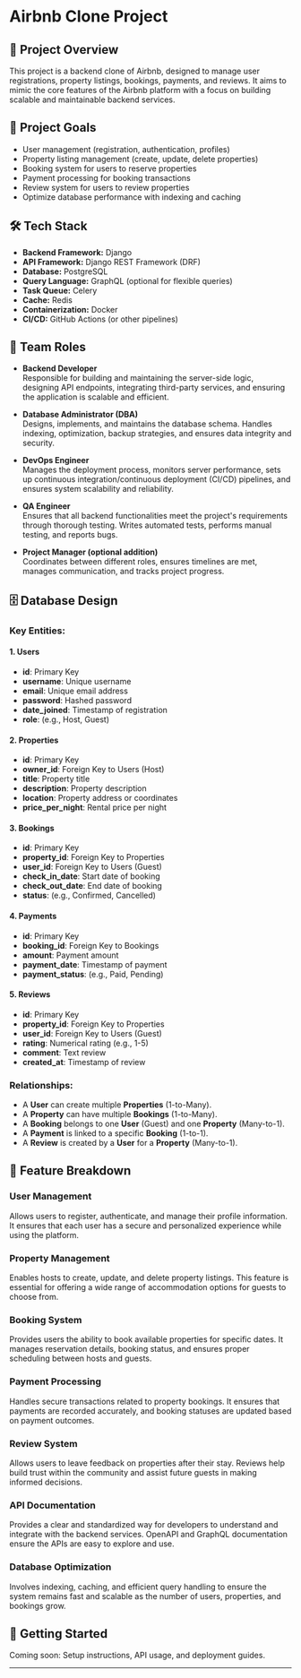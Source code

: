 # Airbnb Clone Project

## 📄 Project Overview
This project is a backend clone of Airbnb, designed to manage user registrations, property listings, bookings, payments, and reviews. It aims to mimic the core features of the Airbnb platform with a focus on building scalable and maintainable backend services.

## 🎯 Project Goals
- User management (registration, authentication, profiles)
- Property listing management (create, update, delete properties)
- Booking system for users to reserve properties
- Payment processing for booking transactions
- Review system for users to review properties
- Optimize database performance with indexing and caching

## 🛠️ Tech Stack
- **Backend Framework:** Django
- **API Framework:** Django REST Framework (DRF)
- **Database:** PostgreSQL
- **Query Language:** GraphQL (optional for flexible queries)
- **Task Queue:** Celery
- **Cache:** Redis
- **Containerization:** Docker
- **CI/CD:** GitHub Actions (or other pipelines)

## 👥 Team Roles

- **Backend Developer**  
  Responsible for building and maintaining the server-side logic, designing API endpoints, integrating third-party services, and ensuring the application is scalable and efficient.

- **Database Administrator (DBA)**  
  Designs, implements, and maintains the database schema. Handles indexing, optimization, backup strategies, and ensures data integrity and security.

- **DevOps Engineer**  
  Manages the deployment process, monitors server performance, sets up continuous integration/continuous deployment (CI/CD) pipelines, and ensures system scalability and reliability.

- **QA Engineer**  
  Ensures that all backend functionalities meet the project's requirements through thorough testing. Writes automated tests, performs manual testing, and reports bugs.

- **Project Manager (optional addition)**  
  Coordinates between different roles, ensures timelines are met, manages communication, and tracks project progress.

## 🗄️ Database Design

### Key Entities:

#### 1. Users
- **id**: Primary Key
- **username**: Unique username
- **email**: Unique email address
- **password**: Hashed password
- **date_joined**: Timestamp of registration
- **role**: (e.g., Host, Guest)

#### 2. Properties
- **id**: Primary Key
- **owner_id**: Foreign Key to Users (Host)
- **title**: Property title
- **description**: Property description
- **location**: Property address or coordinates
- **price_per_night**: Rental price per night

#### 3. Bookings
- **id**: Primary Key
- **property_id**: Foreign Key to Properties
- **user_id**: Foreign Key to Users (Guest)
- **check_in_date**: Start date of booking
- **check_out_date**: End date of booking
- **status**: (e.g., Confirmed, Cancelled)

#### 4. Payments
- **id**: Primary Key
- **booking_id**: Foreign Key to Bookings
- **amount**: Payment amount
- **payment_date**: Timestamp of payment
- **payment_status**: (e.g., Paid, Pending)

#### 5. Reviews
- **id**: Primary Key
- **property_id**: Foreign Key to Properties
- **user_id**: Foreign Key to Users (Guest)
- **rating**: Numerical rating (e.g., 1-5)
- **comment**: Text review
- **created_at**: Timestamp of review

### Relationships:
- A **User** can create multiple **Properties** (1-to-Many).
- A **Property** can have multiple **Bookings** (1-to-Many).
- A **Booking** belongs to one **User** (Guest) and one **Property** (Many-to-1).
- A **Payment** is linked to a specific **Booking** (1-to-1).
- A **Review** is created by a **User** for a **Property** (Many-to-1).

## 🧩 Feature Breakdown

### User Management
Allows users to register, authenticate, and manage their profile information. It ensures that each user has a secure and personalized experience while using the platform.

### Property Management
Enables hosts to create, update, and delete property listings. This feature is essential for offering a wide range of accommodation options for guests to choose from.

### Booking System
Provides users the ability to book available properties for specific dates. It manages reservation details, booking status, and ensures proper scheduling between hosts and guests.

### Payment Processing
Handles secure transactions related to property bookings. It ensures that payments are recorded accurately, and booking statuses are updated based on payment outcomes.

### Review System
Allows users to leave feedback on properties after their stay. Reviews help build trust within the community and assist future guests in making informed decisions.

### API Documentation
Provides a clear and standardized way for developers to understand and integrate with the backend services. OpenAPI and GraphQL documentation ensure the APIs are easy to explore and use.

### Database Optimization
Involves indexing, caching, and efficient query handling to ensure the system remains fast and scalable as the number of users, properties, and bookings grow.

## 🚀 Getting Started
Coming soon: Setup instructions, API usage, and deployment guides.

---

